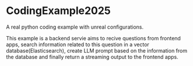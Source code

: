 # CodingExample2025

A real python coding example with unreal configurations.

This example is a backend servie aims to recive questions from frontend apps, search information related to this question in a vector database(Elasticsearch), create LLM prompt based on the information from the database and finally return a streaming output to the frontend apps.